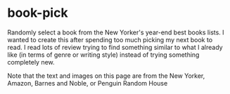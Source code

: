 # book-pick
Randomly select a book from the New Yorker's year-end best books lists.
I wanted to create this after spending too much picking my next book to read. I read lots of review trying to find something similar to what I already like (in terms of genre or writing style) instead of trying
something completely new. 

Note that the text and images on this page are from the New Yorker, Amazon, Barnes and Noble, or Penguin Random House
